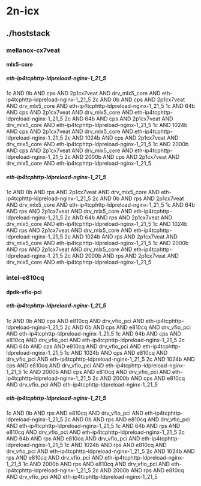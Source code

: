 # 2n-icx
## ./hoststack
### mellanox-cx7veat
#### mlx5-core
##### eth-ip4tcphttp-ldpreload-nginx-1_21_5
1c AND 0b AND cps AND 2p1cx7veat AND drv_mlx5_core AND eth-ip4tcphttp-ldpreload-nginx-1_21_5
2c AND 0b AND cps AND 2p1cx7veat AND drv_mlx5_core AND eth-ip4tcphttp-ldpreload-nginx-1_21_5
1c AND 64b AND cps AND 2p1cx7veat AND drv_mlx5_core AND eth-ip4tcphttp-ldpreload-nginx-1_21_5
2c AND 64b AND cps AND 2p1cx7veat AND drv_mlx5_core AND eth-ip4tcphttp-ldpreload-nginx-1_21_5
1c AND 1024b AND cps AND 2p1cx7veat AND drv_mlx5_core AND eth-ip4tcphttp-ldpreload-nginx-1_21_5
2c AND 1024b AND cps AND 2p1cx7veat AND drv_mlx5_core AND eth-ip4tcphttp-ldpreload-nginx-1_21_5
1c AND 2000b AND cps AND 2p1cx7veat AND drv_mlx5_core AND eth-ip4tcphttp-ldpreload-nginx-1_21_5
2c AND 2000b AND cps AND 2p1cx7veat AND drv_mlx5_core AND eth-ip4tcphttp-ldpreload-nginx-1_21_5
##### eth-ip4tcphttp-ldpreload-nginx-1_21_5
1c AND 0b AND rps AND 2p1cx7veat AND drv_mlx5_core AND eth-ip4tcphttp-ldpreload-nginx-1_21_5
2c AND 0b AND rps AND 2p1cx7veat AND drv_mlx5_core AND eth-ip4tcphttp-ldpreload-nginx-1_21_5
1c AND 64b AND rps AND 2p1cx7veat AND drv_mlx5_core AND eth-ip4tcphttp-ldpreload-nginx-1_21_5
2c AND 64b AND rps AND 2p1cx7veat AND drv_mlx5_core AND eth-ip4tcphttp-ldpreload-nginx-1_21_5
1c AND 1024b AND rps AND 2p1cx7veat AND drv_mlx5_core AND eth-ip4tcphttp-ldpreload-nginx-1_21_5
2c AND 1024b AND rps AND 2p1cx7veat AND drv_mlx5_core AND eth-ip4tcphttp-ldpreload-nginx-1_21_5
1c AND 2000b AND rps AND 2p1cx7veat AND drv_mlx5_core AND eth-ip4tcphttp-ldpreload-nginx-1_21_5
2c AND 2000b AND rps AND 2p1cx7veat AND drv_mlx5_core AND eth-ip4tcphttp-ldpreload-nginx-1_21_5
### intel-e810cq
#### dpdk-vfio-pci
##### eth-ip4tcphttp-ldpreload-nginx-1_21_5
1c AND 0b AND cps AND e810cq AND drv_vfio_pci AND eth-ip4tcphttp-ldpreload-nginx-1_21_5
2c AND 0b AND cps AND e810cq AND drv_vfio_pci AND eth-ip4tcphttp-ldpreload-nginx-1_21_5
1c AND 64b AND cps AND e810cq AND drv_vfio_pci AND eth-ip4tcphttp-ldpreload-nginx-1_21_5
2c AND 64b AND cps AND e810cq AND drv_vfio_pci AND eth-ip4tcphttp-ldpreload-nginx-1_21_5
1c AND 1024b AND cps AND e810cq AND drv_vfio_pci AND eth-ip4tcphttp-ldpreload-nginx-1_21_5
2c AND 1024b AND cps AND e810cq AND drv_vfio_pci AND eth-ip4tcphttp-ldpreload-nginx-1_21_5
1c AND 2000b AND cps AND e810cq AND drv_vfio_pci AND eth-ip4tcphttp-ldpreload-nginx-1_21_5
2c AND 2000b AND cps AND e810cq AND drv_vfio_pci AND eth-ip4tcphttp-ldpreload-nginx-1_21_5
##### eth-ip4tcphttp-ldpreload-nginx-1_21_5
1c AND 0b AND rps AND e810cq AND drv_vfio_pci AND eth-ip4tcphttp-ldpreload-nginx-1_21_5
2c AND 0b AND rps AND e810cq AND drv_vfio_pci AND eth-ip4tcphttp-ldpreload-nginx-1_21_5
1c AND 64b AND rps AND e810cq AND drv_vfio_pci AND eth-ip4tcphttp-ldpreload-nginx-1_21_5
2c AND 64b AND rps AND e810cq AND drv_vfio_pci AND eth-ip4tcphttp-ldpreload-nginx-1_21_5
1c AND 1024b AND rps AND e810cq AND drv_vfio_pci AND eth-ip4tcphttp-ldpreload-nginx-1_21_5
2c AND 1024b AND rps AND e810cq AND drv_vfio_pci AND eth-ip4tcphttp-ldpreload-nginx-1_21_5
1c AND 2000b AND rps AND e810cq AND drv_vfio_pci AND eth-ip4tcphttp-ldpreload-nginx-1_21_5
2c AND 2000b AND rps AND e810cq AND drv_vfio_pci AND eth-ip4tcphttp-ldpreload-nginx-1_21_5
